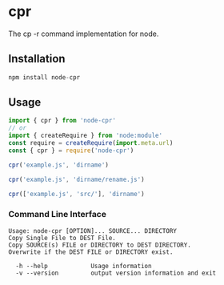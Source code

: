 # cpr
The cp -r command implementation for node.

## Installation

```js
npm install node-cpr
```

## Usage

```js
import { cpr } from 'node-cpr'
// or
import { createRequire } from 'node:module'
const require = createRequire(import.meta.url)
const { cpr } = require('node-cpr')

cpr('example.js', 'dirname')

cpr('example.js', 'dirname/rename.js')

cpr(['example.js', 'src/'], 'dirname')
```

### Command Line Interface

```
Usage: node-cpr [OPTION]... SOURCE... DIRECTORY
Copy Single File to DEST File.
Copy SOURCE(s) FILE or DIRECTORY to DEST DIRECTORY.
Overwrite if the DEST FILE or DIRECTORY exist.

  -h --help            Usage information
  -v --version         output version information and exit
